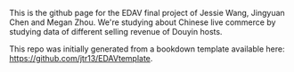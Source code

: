This is the github page for the EDAV final project of Jessie Wang, Jingyuan Chen and Megan Zhou. 
We're studying about Chinese live commerce by studying data of different selling revenue of Douyin hosts. 

This repo was initially generated from a bookdown template available here: https://github.com/jtr13/EDAVtemplate.

